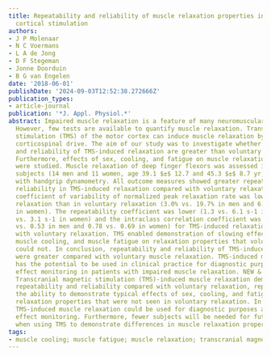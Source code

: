 ```yaml
---
title: Repeatability and reliability of muscle relaxation properties induced by motor
  cortical stimulation
authors:
- J P Molenaar
- N C Voermans
- L A de Jong
- D F Stegeman
- Jonne Doorduin
- B G van Engelen
date: '2018-06-01'
publishDate: '2024-09-03T12:52:38.272666Z'
publication_types:
- article-journal
publication: '*J. Appl. Physiol.*'
abstract: Impaired muscle relaxation is a feature of many neuromuscular disorders.
  However, few tests are available to quantify muscle relaxation. Transcranial magnetic
  stimulation (TMS) of the motor cortex can induce muscle relaxation by abruptly inhibiting
  corticospinal drive. The aim of our study was to investigate whether repeatability
  and reliability of TMS-induced relaxation are greater than voluntary relaxation.
  Furthermore, effects of sex, cooling, and fatigue on muscle relaxation properties
  were studied. Muscle relaxation of deep finger flexors was assessed in 25 healthy
  subjects (14 men and 11 women, age 39.1 $±$ 12.7 and 45.3 $±$ 8.7 yr, respectively)
  with handgrip dynamometry. All outcome measures showed greater repeatability and
  reliability in TMS-induced relaxation compared with voluntary relaxation. The within-subject
  coefficient of variability of normalized peak relaxation rate was lower in TMS-induced
  relaxation than in voluntary relaxation (3.0% vs. 19.7% in men and 6.1% vs. 14.3%
  in women). The repeatability coefficient was lower (1.3 vs. 6.1 s-1 in men and 2.3
  vs. 3.1 s-1 in women) and the intraclass correlation coefficient was higher (0.95
  vs. 0.53 in men and 0.78 vs. 0.69 in women) for TMS-induced relaxation compared
  with voluntary relaxation. TMS enabled demonstration of slowing effects of sex,
  muscle cooling, and muscle fatigue on relaxation properties that voluntary relaxation
  could not. In conclusion, repeatability and reliability of TMS-induced muscle relaxation
  were greater compared with voluntary muscle relaxation. TMS-induced muscle relaxation
  has the potential to be used in clinical practice for diagnostic purposes and therapy
  effect monitoring in patients with impaired muscle relaxation. NEW & NOTEWORTHY
  Transcranial magnetic stimulation (TMS)-induced muscle relaxation demonstrates greater
  repeatability and reliability compared with voluntary relaxation, represented by
  the ability to demonstrate typical effects of sex, cooling, and fatigue on muscle
  relaxation properties that were not seen in voluntary relaxation. In clinical practice,
  TMS-induced muscle relaxation could be used for diagnostic purposes and therapy
  effect monitoring. Furthermore, fewer subjects will be needed for future studies
  when using TMS to demonstrate differences in muscle relaxation properties.
tags:
- muscle cooling; muscle fatigue; muscle relaxation; transcranial magnetic stimulation
---
```


